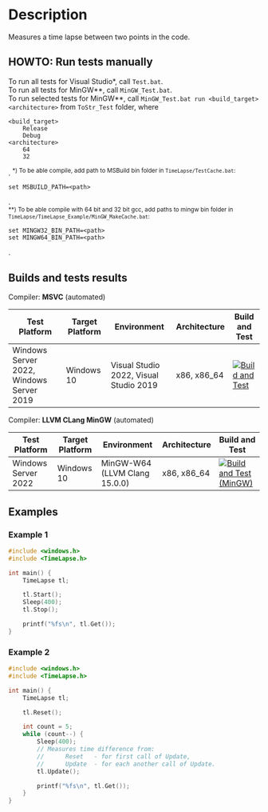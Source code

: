 # Description
Measures a time lapse between two points in the code.

## HOWTO: Run tests manually
To run all tests for Visual Studio\*, call `Test.bat`.             
To run all tests for MinGW\*\*, call `MinGW_Test.bat`.     
To run selected tests for MinGW\*\*, call `MinGW_Test.bat run <build_target> <architecture>` from `ToStr_Test` folder, where
```
<build_target>
    Release
    Debug
<architecture>
    64
    32
```
.
<sup>\*) To be able compile, add path to MSBuild bin folder in `TimeLapse/TestCache.bat`:
```
set MSBUILD_PATH=<path>
```
.
</sup>        
<sup>\*\*) To be able compile with 64 bit and 32 bit gcc, add paths to mingw bin folder in `TimeLapse/TimeLapse_Example/MinGW_MakeCache.bat`:
```
set MINGW32_BIN_PATH=<path>
set MINGW64_BIN_PATH=<path>
```
.
</sup>

## Builds and tests results

Compiler: **MSVC** (automated)

| Test Platform | Target Platform | Environment | Architecture | Build and Test |
|-|-|-|-|-|
| Windows Server 2022, Windows Server 2019 | Windows 10 |  Visual Studio 2022, Visual Studio  2019 | x86, x86_64 | [![Build and Test](https://github.com/underwatergrasshopper/TrivialTestKit/actions/workflows/build_and_test.yml/badge.svg)](https://github.com/underwatergrasshopper/TimeLapse/actions/workflows/build_and_test.yml) |

 Compiler: **LLVM CLang MinGW** (automated)

| Test Platform | Target Platform | Environment | Architecture | Build and Test |
|-|-|-|-|-|
| Windows Server 2022 | Windows 10 | MinGW-W64 (LLVM Clang 15.0.0) | x86, x86_64 |  [![Build and Test (MinGW)](https://github.com/underwatergrasshopper/TrivialTestKit/actions/workflows/build_and_test_mingw.yml/badge.svg)](https://github.com/underwatergrasshopper/TimeLapse/actions/workflows/build_and_test_mingw.yml) |

## Examples

### Example 1

```c++
#include <windows.h>
#include <TimeLapse.h>

int main() {
    TimeLapse tl;

    tl.Start();
    Sleep(400);
    tl.Stop();

    printf("%fs\n", tl.Get());
}
```

### Example 2

```c++
#include <windows.h>
#include <TimeLapse.h>

int main() {
    TimeLapse tl;

    tl.Reset();

    int count = 5;
    while (count--) {
        Sleep(400);
        // Measures time difference from:
        //      Reset   - for first call of Update,
        //      Update  - for each another call of Update.
        tl.Update(); 

        printf("%fs\n", tl.Get());
    }
}
```
